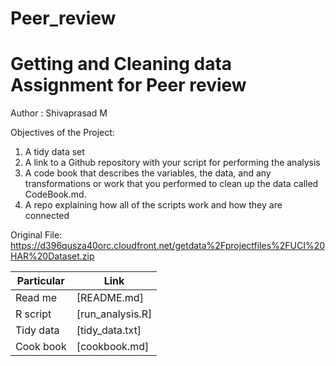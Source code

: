 # Peer_review
# Getting and Cleaning data Assignment for Peer review

Author : Shivaprasad M

Objectives of the Project:
1. A tidy data set 
2. A link to a Github repository with your script for performing the analysis
3. A code book that describes the variables, the data, and any transformations or work that you performed to clean up the data called CodeBook.md.
4. A repo explaining how all of the scripts work and how they are connected

Original File: https://d396qusza40orc.cloudfront.net/getdata%2Fprojectfiles%2FUCI%20HAR%20Dataset.zip

Particular |   Link
-----------|-------------
Read me    | [README.md]
R script   | [run_analysis.R]
Tidy data  | [tidy_data.txt]
Cook book  | [cookbook.md]
